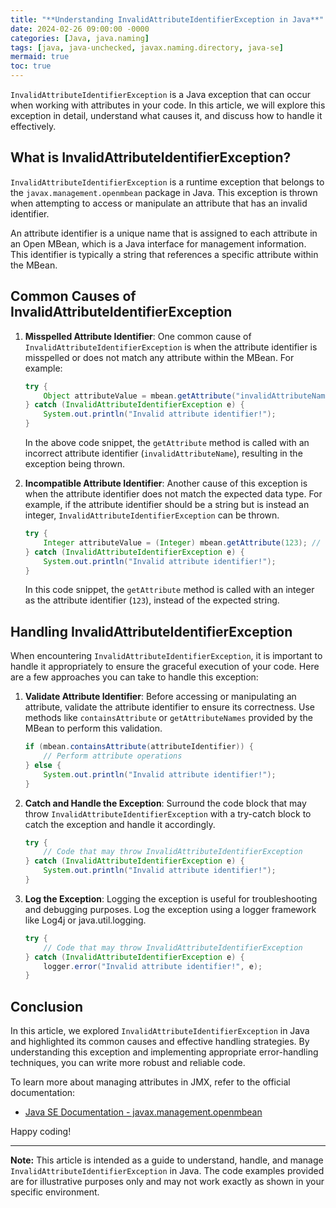 ```yaml
---
title: "**Understanding InvalidAttributeIdentifierException in Java**"
date: 2024-02-26 09:00:00 -0000
categories: [Java, java.naming]
tags: [java, java-unchecked, javax.naming.directory, java-se]
mermaid: true
toc: true
---
```



`InvalidAttributeIdentifierException` is a Java exception that can occur when working with attributes in your code. In this article, we will explore this exception in detail, understand what causes it, and discuss how to handle it effectively.

## What is InvalidAttributeIdentifierException?

`InvalidAttributeIdentifierException` is a runtime exception that belongs to the `javax.management.openmbean` package in Java. This exception is thrown when attempting to access or manipulate an attribute that has an invalid identifier.

An attribute identifier is a unique name that is assigned to each attribute in an Open MBean, which is a Java interface for management information. This identifier is typically a string that references a specific attribute within the MBean.

## Common Causes of InvalidAttributeIdentifierException

1. **Misspelled Attribute Identifier**: One common cause of `InvalidAttributeIdentifierException` is when the attribute identifier is misspelled or does not match any attribute within the MBean. For example:

   ```java
   try {
       Object attributeValue = mbean.getAttribute("invalidAttributeName"); // Throws InvalidAttributeIdentifierException
   } catch (InvalidAttributeIdentifierException e) {
       System.out.println("Invalid attribute identifier!");
   }
   ```
   
   In the above code snippet, the `getAttribute` method is called with an incorrect attribute identifier (`invalidAttributeName`), resulting in the exception being thrown.

2. **Incompatible Attribute Identifier**: Another cause of this exception is when the attribute identifier does not match the expected data type. For example, if the attribute identifier should be a string but is instead an integer, `InvalidAttributeIdentifierException` can be thrown.

   ```java
   try {
       Integer attributeValue = (Integer) mbean.getAttribute(123); // Throws InvalidAttributeIdentifierException
   } catch (InvalidAttributeIdentifierException e) {
       System.out.println("Invalid attribute identifier!");
   }
   ```
   
   In this code snippet, the `getAttribute` method is called with an integer as the attribute identifier (`123`), instead of the expected string.

## Handling InvalidAttributeIdentifierException

When encountering `InvalidAttributeIdentifierException`, it is important to handle it appropriately to ensure the graceful execution of your code. Here are a few approaches you can take to handle this exception:

1. **Validate Attribute Identifier**: Before accessing or manipulating an attribute, validate the attribute identifier to ensure its correctness. Use methods like `containsAttribute` or `getAttributeNames` provided by the MBean to perform this validation.

   ```java
   if (mbean.containsAttribute(attributeIdentifier)) {
       // Perform attribute operations
   } else {
       System.out.println("Invalid attribute identifier!");
   }
   ```

2. **Catch and Handle the Exception**: Surround the code block that may throw `InvalidAttributeIdentifierException` with a try-catch block to catch the exception and handle it accordingly.

   ```java
   try {
       // Code that may throw InvalidAttributeIdentifierException
   } catch (InvalidAttributeIdentifierException e) {
       System.out.println("Invalid attribute identifier!");
   }
   ```

3. **Log the Exception**: Logging the exception is useful for troubleshooting and debugging purposes. Log the exception using a logger framework like Log4j or java.util.logging.

   ```java
   try {
       // Code that may throw InvalidAttributeIdentifierException
   } catch (InvalidAttributeIdentifierException e) {
       logger.error("Invalid attribute identifier!", e);
   }
   ```

## Conclusion

In this article, we explored `InvalidAttributeIdentifierException` in Java and highlighted its common causes and effective handling strategies. By understanding this exception and implementing appropriate error-handling techniques, you can write more robust and reliable code.

To learn more about managing attributes in JMX, refer to the official documentation:

- [Java SE Documentation - javax.management.openmbean](https://docs.oracle.com/en/java/javase/14/docs/api/java.management/javax/management/openmbean/package-summary.html)

Happy coding!

---

**Note:** This article is intended as a guide to understand, handle, and manage `InvalidAttributeIdentifierException` in Java. The code examples provided are for illustrative purposes only and may not work exactly as shown in your specific environment.